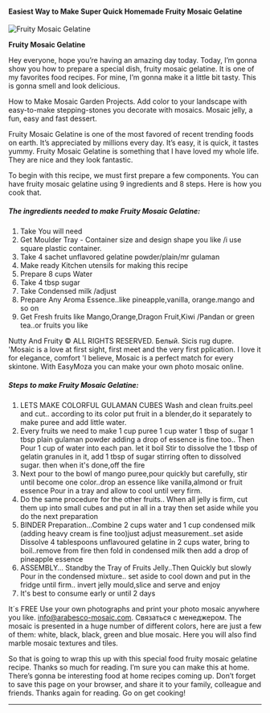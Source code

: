             

#### Easiest Way to Make Super Quick Homemade Fruity Mosaic Gelatine

![Fruity Mosaic Gelatine](https://img-global.cpcdn.com/recipes/fb6c085b79d9fc36/751x532cq70/fruity-mosaic-gelatine-recipe-main-photo.jpg)

**Fruity Mosaic Gelatine**

Hey everyone, hope you’re having an amazing day today. Today, I’m gonna show you how to prepare a special dish, fruity mosaic gelatine. It is one of my favorites food recipes. For mine, I’m gonna make it a little bit tasty. This is gonna smell and look delicious.

How to Make Mosaic Garden Projects. Add color to your landscape with easy-to-make stepping-stones you decorate with mosaics. Mosaic jelly, a fun, easy and fast dessert.

Fruity Mosaic Gelatine is one of the most favored of recent trending foods on earth. It’s appreciated by millions every day. It’s easy, it is quick, it tastes yummy. Fruity Mosaic Gelatine is something that I have loved my whole life. They are nice and they look fantastic.

To begin with this recipe, we must first prepare a few components. You can have fruity mosaic gelatine using 9 ingredients and 8 steps. Here is how you cook that.

##### The ingredients needed to make Fruity Mosaic Gelatine:

1.  Take You will need
2.  Get Moulder Tray - Container size and design shape you like /i use square plastic container.
3.  Take 4 sachet unflavored gelatine powder/plain/mr gulaman
4.  Make ready Kitchen utensils for making this recipe
5.  Prepare 8 cups Water
6.  Take 4 tbsp sugar
7.  Take Condensed milk /adjust
8.  Prepare Any Aroma Essence..like pineapple,vanilla, orange.mango and so on
9.  Get Fresh fruits like Mango,Orange,Dragon Fruit,Kiwi /Pandan or green tea..or fruits you like

Nutty And Fruity © ALL RIGHTS RESERVED. Белый. Sicis rug dupre. 'Mosaic is a love at first sight, first meet and the very first pplication. I love it for elegance, comfort 'I believe, Mosaic is a perfect match for every skintone. With EasyMoza you can make your own photo mosaic online.

##### Steps to make Fruity Mosaic Gelatine:

1.  LETS MAKE COLORFUL GULAMAN CUBES Wash and clean fruits.peel and cut.. according to its color put fruit in a blender,do it separately to make puree and add little water.
2.  Every fruits we need to make 1 cup puree 1 cup water 1 tbsp of sugar 1 tbsp plain gulaman powder adding a drop of essence is fine too.. Then Pour 1 cup of water into each pan. let it boil Stir to dissolve the 1 tbsp of gelatin granules in it, add 1 tbsp of sugar stirring often to dissolved sugar. then when it's done,off the fire
3.  Next pour to the bowl of mango puree,pour quickly but carefully, stir until become one color..drop an essence like vanilla,almond or fruit essence Pour in a tray and allow to cool until very firm.
4.  Do the same procedure for the other fruits.. When all jelly is firm, cut them up into small cubes and put in all in a tray then set aside while you do the next preparation
5.  BINDER Preparation…Combine 2 cups water and 1 cup condensed milk (adding heavy cream is fine too)just adjust measurement..set aside Dissolve 4 tablespoons unflavoured gelatine in 2 cups water, bring to boil..remove from fire then fold in condensed milk then add a drop of pineapple essence
6.  ASSEMBLY… Standby the Tray of Fruits Jelly..Then Quickly but slowly Pour in the condensed mixture.. set aside to cool down and put in the fridge until firm.. invert jelly mould,slice and serve and enjoy
7.  It's best to consume early or until 2 days

It´s FREE Use your own photographs and print your photo mosaic anywhere you like. [info@arabesco-mosaic.com](mailto:info@arabesco-mosaic.com). Связаться с менеджером. The mosaic is presented in a huge number of different colors, here are just a few of them: white, black, black, green and blue mosaic. Here you will also find marble mosaic textures and tiles.

So that is going to wrap this up with this special food fruity mosaic gelatine recipe. Thanks so much for reading. I’m sure you can make this at home. There’s gonna be interesting food at home recipes coming up. Don’t forget to save this page on your browser, and share it to your family, colleague and friends. Thanks again for reading. Go on get cooking!

* * *